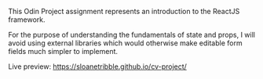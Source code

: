 This Odin Project assignment represents an introduction to the ReactJS framework.  

For the purpose of understanding the fundamentals of state and props, I will avoid using external libraries which would otherwise make editable form fields much simpler to implement.  

Live preview: https://sloanetribble.github.io/cv-project/